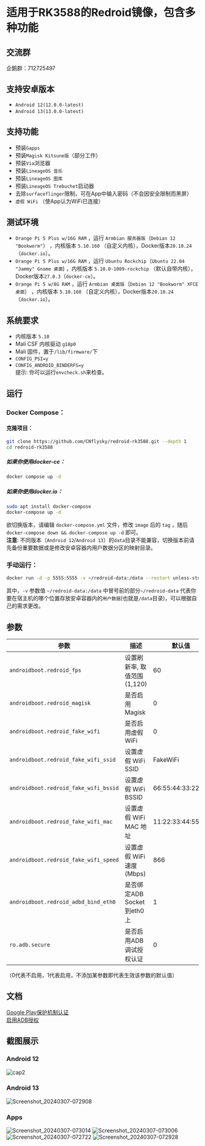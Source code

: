 # 适用于RK3588的Redroid镜像，包含多种功能
## 交流群
企鹅群：712725497

## 支持安卓版本
- `Android 12(12.0.0-latest)`
- `Android 13(13.0.0-latest)`

## 支持功能
- 预装`Gapps`  
- 预装`Magisk Kitsune版`（部分工作） 
- 预装`Via`浏览器
- 预装`LineageOS 音乐`
- 预装`LineageOS 图库`
- 预装`LineageOS Trebuchet`启动器
- 去除`surfaceflinger`限制，可在App中输入密码（不会因安全限制而黑屏）  
- `虚假 WiFi` （使App认为WiFi已连接）

## 测试环境

- `Orange Pi 5 Plus w/16G RAM` ，运行 `Armbian 服务器版`（`Debian 12 "Bookworm"`） ，内核版本 `5.10.160` （自定义内核），Docker版本`20.10.24`（`docker.io`）。 
- `Orange Pi 5 Plus w/16G RAM` ，运行 `Ubuntu Rockchip`（`Ubuntu 22.04 "Jammy" Gnome 桌面`) ，内核版本 `5.10.0-1009-rockchip` （默认自带内核），Docker版本`27.0.3`（`docker-ce`）。
- `Orange Pi 5 w/8G RAM` ，运行 `Armbian 桌面版`（`Debian 12 "Bookworm" XFCE 桌面`） ，内核版本 `5.10.160` （自定义内核），Docker版本`20.10.24`（`docker.io`）。  

## 系统要求
- 内核版本 `5.10`
- Mali CSF 内核驱动 `g18p0`
- Mali 固件，置于`/lib/firmware/`下
- `CONFIG_PSI=y`
- `CONFIG_ANDROID_BINDERFS=y`  
提示: 你可以运行`envcheck.sh`来检查。


## 运行
### Docker Compose：

#### 克隆项目：

```bash
git clone https://github.com/CNflysky/redroid-rk3588.git --depth 1
cd redroid-rk3588
```

##### 如果你使用docker-ce：
```bash
docker compose up -d
```
##### 如果你使用docker.io：
```bash
sudo apt install docker-compose
docker-compose up -d
```

欲切换版本，请编辑 `docker-compose.yml` 文件，修改 `image` 后的 `tag` ，随后 `docker-compose down && docker-compose up -d` 即可。  
**注意**: 不同版本（`Android 12`/`Android 13`）的`data`目录不能兼容，切换版本前请先备份重要数据或是修改安卓容器内用户数据分区的映射目录。

### 手动运行：
```bash
docker run -d -p 5555:5555 -v ~/redroid-data:/data --restart unless-stopped --name redroid --privileged cnflysky/redroid-rk3588:12.0.0-latest androidboot.redroid_height=1920 androidboot.redroid_width=1080
```

其中，`-v` 参数值 `~/redroid-data:/data` 中冒号前的部分`~/redroid-data` 代表你要在宿主机的哪个位置存放安卓容器内的`用户数据`(也就是`/data`目录)，可以根据自己的需求更改。

## 参数

| 参数 | 描述 | 默认值 |
| --- | --- | --- |
| `androidboot.redroid_fps` | 设置刷新率, 取值范围 (1,120) | 60 |
| `androidboot.redroid_magisk` | 是否启用 Magisk | 0 |
| `androidboot.redroid_fake_wifi` | 是否启用虚假 WiFi | 0 |
| `androidboot.redroid_fake_wifi_ssid` | 设置虚假 WiFi SSID | FakeWiFi |
| `androidboot.redroid_fake_wifi_bssid` | 设置虚假 WiFi BSSID | 66:55:44:33:22:11 |
| `androidboot.redroid_fake_wifi_mac` | 设置虚假 WiFi MAC 地址 | 11:22:33:44:55:66 |
| `androidboot.redroid_fake_wifi_speed` | 设置虚假 WiFi 速度(Mbps) | 866 |
| `androidboot.redroid_adbd_bind_eth0` | 是否绑定ADB Socket到eth0上 | 1 |
| `ro.adb.secure` | 是否启用ADB调试授权认证 | 0 |

（0代表不启用，1代表启用，不添加某参数即代表生效该参数的默认值）

## 文档
[Google Play保护机制认证](https://github.com/CNflysky/redroid-rk3588/wiki/zh:-Google-Play%E4%BF%9D%E6%8A%A4%E6%9C%BA%E5%88%B6%E8%AE%A4%E8%AF%81)  
[启用ADB授权](https://github.com/CNflysky/redroid-rk3588/wiki/zh:-%E5%90%AF%E7%94%A8ADB%E6%8E%88%E6%9D%83)

## 截图展示

### Android 12
![cap2](https://github.com/CNflysky/redroid-rk3588/assets/48781081/db89bdd0-6193-48c2-83c0-58237a0106bb)
### Android 13
![Screenshot_20240307-072908](https://github.com/CNflysky/redroid-rk3588/assets/48781081/8ebc2954-77c0-4652-916f-b9aeaa5c6878)
### Apps
![Screenshot_20240307-073014](https://github.com/CNflysky/redroid-rk3588/assets/48781081/cff7c070-7060-465c-975a-fba4da3d95c0)
![Screenshot_20240307-073006](https://github.com/CNflysky/redroid-rk3588/assets/48781081/2055090b-aea9-46bc-8564-e000e317b178)
![Screenshot_20240307-072722](https://github.com/CNflysky/redroid-rk3588/assets/48781081/e6edcf4f-a761-47d3-8ce9-1f7d7ca194e8)
![Screenshot_20240307-072928](https://github.com/CNflysky/redroid-rk3588/assets/48781081/ff4fc29a-f3d3-4b8c-99b5-65ab96b28fcd)
